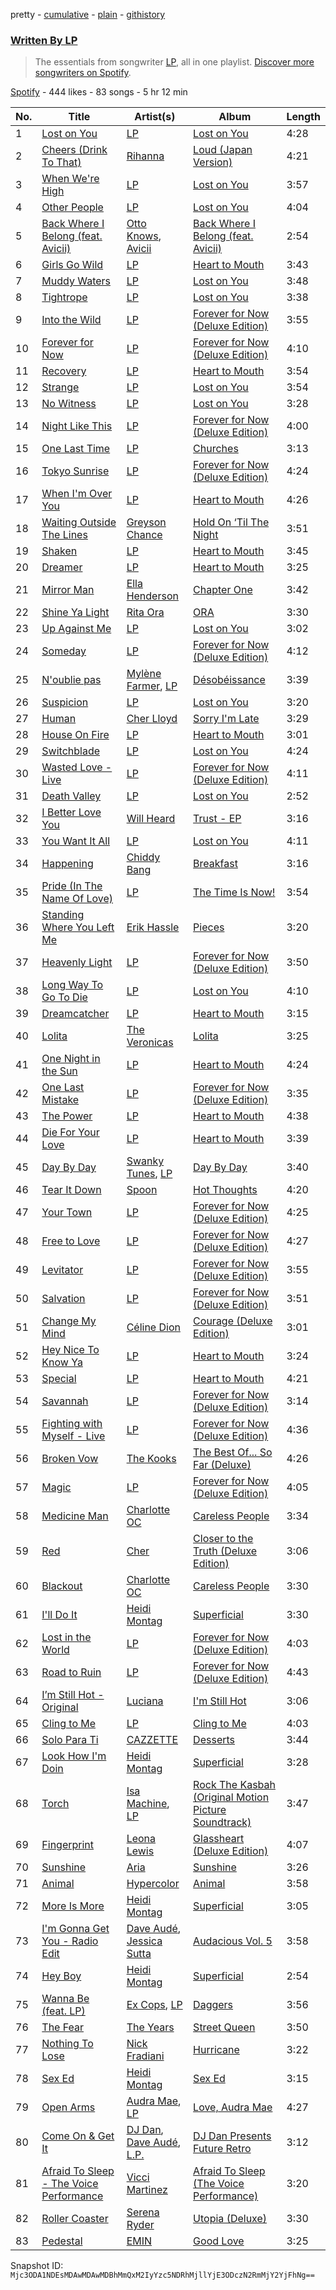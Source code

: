 pretty - [cumulative](/playlists/cumulative/37i9dQZF1EFLoUfni1QYZU.md) - [plain](/playlists/plain/37i9dQZF1EFLoUfni1QYZU) - [githistory](https://github.githistory.xyz/mackorone/spotify-playlist-archive/blob/main/playlists/plain/37i9dQZF1EFLoUfni1QYZU)

### [Written By LP](https://open.spotify.com/playlist/37i9dQZF1EFLoUfni1QYZU)

> The essentials from songwriter <a href="https://artists.spotify.com/songwriter/4Us5C0HFdmcZ9MjiU11rWa">LP</a>, all in one playlist\. <a href="spotify:genre:0JQ5DAqbMKFSCjnQr8QZ3O">Discover more songwriters on Spotify</a>.

[Spotify](https://open.spotify.com/user/spotify) - 444 likes - 83 songs - 5 hr 12 min

| No. | Title | Artist(s) | Album | Length |
|---|---|---|---|---|
| 1 | [Lost on You](https://open.spotify.com/track/3SqvR3HYLlCTYzbDXJ52OC) | [LP](https://open.spotify.com/artist/0J7U24vlOOIeMpuaO6Q85A) | [Lost on You](https://open.spotify.com/album/3R2TVCA5PMMnEcVlIOCMEG) | 4:28 |
| 2 | [Cheers \(Drink To That\)](https://open.spotify.com/track/3DDBW9yeXc0RQUAOBeKYti) | [Rihanna](https://open.spotify.com/artist/5pKCCKE2ajJHZ9KAiaK11H) | [Loud \(Japan Version\)](https://open.spotify.com/album/5QG3tjE5L9F6O2vCAPph38) | 4:21 |
| 3 | [When We're High](https://open.spotify.com/track/7ohDUXs6SsU3XjTI9pcKTS) | [LP](https://open.spotify.com/artist/0J7U24vlOOIeMpuaO6Q85A) | [Lost on You](https://open.spotify.com/album/0dYi4VGov4Dl4AED2eVwPw) | 3:57 |
| 4 | [Other People](https://open.spotify.com/track/4LnCmKS6wJTckR1zvvH8PM) | [LP](https://open.spotify.com/artist/0J7U24vlOOIeMpuaO6Q85A) | [Lost on You](https://open.spotify.com/album/3R2TVCA5PMMnEcVlIOCMEG) | 4:04 |
| 5 | [Back Where I Belong \(feat\. Avicii\)](https://open.spotify.com/track/78W8wiUIlQ2SnWY9TVowKZ) | [Otto Knows](https://open.spotify.com/artist/5fahUm8t5c0GIdeTq0ZaG8), [Avicii](https://open.spotify.com/artist/1vCWHaC5f2uS3yhpwWbIA6) | [Back Where I Belong \(feat\. Avicii\)](https://open.spotify.com/album/6c4fND91gsKojyp3Mox97y) | 2:54 |
| 6 | [Girls Go Wild](https://open.spotify.com/track/5AOqxn4l8BHO0or40XxCuh) | [LP](https://open.spotify.com/artist/0J7U24vlOOIeMpuaO6Q85A) | [Heart to Mouth](https://open.spotify.com/album/0pGDQC60cx6f5roJfHLF1g) | 3:43 |
| 7 | [Muddy Waters](https://open.spotify.com/track/6k0FFbdikaefJGV2443iNv) | [LP](https://open.spotify.com/artist/0J7U24vlOOIeMpuaO6Q85A) | [Lost on You](https://open.spotify.com/album/3R2TVCA5PMMnEcVlIOCMEG) | 3:48 |
| 8 | [Tightrope](https://open.spotify.com/track/3zb35b7u4hqUx72vBRwgi6) | [LP](https://open.spotify.com/artist/0J7U24vlOOIeMpuaO6Q85A) | [Lost on You](https://open.spotify.com/album/3R2TVCA5PMMnEcVlIOCMEG) | 3:38 |
| 9 | [Into the Wild](https://open.spotify.com/track/2gY0Ff8dmJNlCyQxDDqBEf) | [LP](https://open.spotify.com/artist/0J7U24vlOOIeMpuaO6Q85A) | [Forever for Now \(Deluxe Edition\)](https://open.spotify.com/album/4Xj78YEY3wweavnPEJXuWw) | 3:55 |
| 10 | [Forever for Now](https://open.spotify.com/track/1wMpTjS9cNpdmxgJloFG30) | [LP](https://open.spotify.com/artist/0J7U24vlOOIeMpuaO6Q85A) | [Forever for Now \(Deluxe Edition\)](https://open.spotify.com/album/4Xj78YEY3wweavnPEJXuWw) | 4:10 |
| 11 | [Recovery](https://open.spotify.com/track/1a5P7IvLUhRhLnnbkev3PI) | [LP](https://open.spotify.com/artist/0J7U24vlOOIeMpuaO6Q85A) | [Heart to Mouth](https://open.spotify.com/album/0pGDQC60cx6f5roJfHLF1g) | 3:54 |
| 12 | [Strange](https://open.spotify.com/track/0ym7NHJQXBiw6vQvqqcuhr) | [LP](https://open.spotify.com/artist/0J7U24vlOOIeMpuaO6Q85A) | [Lost on You](https://open.spotify.com/album/3R2TVCA5PMMnEcVlIOCMEG) | 3:54 |
| 13 | [No Witness](https://open.spotify.com/track/13qy3gxJFjx5IKXrW7t6dj) | [LP](https://open.spotify.com/artist/0J7U24vlOOIeMpuaO6Q85A) | [Lost on You](https://open.spotify.com/album/3R2TVCA5PMMnEcVlIOCMEG) | 3:28 |
| 14 | [Night Like This](https://open.spotify.com/track/5uZbXwM8gGGHSD1Dqv8kCu) | [LP](https://open.spotify.com/artist/0J7U24vlOOIeMpuaO6Q85A) | [Forever for Now \(Deluxe Edition\)](https://open.spotify.com/album/4Xj78YEY3wweavnPEJXuWw) | 4:00 |
| 15 | [One Last Time](https://open.spotify.com/track/3b5rN0v3y5T70UUX9zayTy) | [LP](https://open.spotify.com/artist/0J7U24vlOOIeMpuaO6Q85A) | [Churches](https://open.spotify.com/album/73yPks0QhGEUpg7jcWHVso) | 3:13 |
| 16 | [Tokyo Sunrise](https://open.spotify.com/track/1oOPzxeYO9Z8Y6QAwxnYDL) | [LP](https://open.spotify.com/artist/0J7U24vlOOIeMpuaO6Q85A) | [Forever for Now \(Deluxe Edition\)](https://open.spotify.com/album/4Xj78YEY3wweavnPEJXuWw) | 4:24 |
| 17 | [When I'm Over You](https://open.spotify.com/track/1JueotTuCnkcTA7tBA5hLR) | [LP](https://open.spotify.com/artist/0J7U24vlOOIeMpuaO6Q85A) | [Heart to Mouth](https://open.spotify.com/album/0pGDQC60cx6f5roJfHLF1g) | 4:26 |
| 18 | [Waiting Outside The Lines](https://open.spotify.com/track/5AdFiDqYP1E0OwXyUt9UGI) | [Greyson Chance](https://open.spotify.com/artist/0Qnx1MPnHYt3jJCYrRFVwX) | [Hold On ‘Til The Night](https://open.spotify.com/album/5Vbc1cKq8E0TxSAL5rTD57) | 3:51 |
| 19 | [Shaken](https://open.spotify.com/track/33Vpz0V1ytEaRQuIb1LqGv) | [LP](https://open.spotify.com/artist/0J7U24vlOOIeMpuaO6Q85A) | [Heart to Mouth](https://open.spotify.com/album/0pGDQC60cx6f5roJfHLF1g) | 3:45 |
| 20 | [Dreamer](https://open.spotify.com/track/53N2lUWiXmZHNlR8ydET2p) | [LP](https://open.spotify.com/artist/0J7U24vlOOIeMpuaO6Q85A) | [Heart to Mouth](https://open.spotify.com/album/0pGDQC60cx6f5roJfHLF1g) | 3:25 |
| 21 | [Mirror Man](https://open.spotify.com/track/5ItmPIcrJGy1e9sMnihDqB) | [Ella Henderson](https://open.spotify.com/artist/7nDsS0l5ZAzMedVRKPP8F1) | [Chapter One](https://open.spotify.com/album/0KP9GNOxpsKRSA0t0B4ZsL) | 3:42 |
| 22 | [Shine Ya Light](https://open.spotify.com/track/53Jn6XWHu86vTZEK4elSH7) | [Rita Ora](https://open.spotify.com/artist/5CCwRZC6euC8Odo6y9X8jr) | [ORA](https://open.spotify.com/album/1aDnLoXL8rl3WFJWLTxZmx) | 3:30 |
| 23 | [Up Against Me](https://open.spotify.com/track/2EyNDcf37MM2eez5Csf3YX) | [LP](https://open.spotify.com/artist/0J7U24vlOOIeMpuaO6Q85A) | [Lost on You](https://open.spotify.com/album/3R2TVCA5PMMnEcVlIOCMEG) | 3:02 |
| 24 | [Someday](https://open.spotify.com/track/6aqQwBaJ2W7z5PIqWMheGx) | [LP](https://open.spotify.com/artist/0J7U24vlOOIeMpuaO6Q85A) | [Forever for Now \(Deluxe Edition\)](https://open.spotify.com/album/4Xj78YEY3wweavnPEJXuWw) | 4:12 |
| 25 | [N'oublie pas](https://open.spotify.com/track/7FIpYtyMksImC785MQ6rk0) | [Mylène Farmer](https://open.spotify.com/artist/0e04xgVBPU6mE2QkSHlufD), [LP](https://open.spotify.com/artist/0J7U24vlOOIeMpuaO6Q85A) | [Désobéissance](https://open.spotify.com/album/5YDET5CVSy7YvV7I3s5wAI) | 3:39 |
| 26 | [Suspicion](https://open.spotify.com/track/3m2xJrdQwtkv6NCs2SG7O4) | [LP](https://open.spotify.com/artist/0J7U24vlOOIeMpuaO6Q85A) | [Lost on You](https://open.spotify.com/album/0dYi4VGov4Dl4AED2eVwPw) | 3:20 |
| 27 | [Human](https://open.spotify.com/track/3zr5liODTQ9fdtrDOPatiS) | [Cher Lloyd](https://open.spotify.com/artist/4m4SfDVbF5wxrwEjDKgi4k) | [Sorry I'm Late](https://open.spotify.com/album/7tG9wuLLbhOx38KY9JBTU7) | 3:29 |
| 28 | [House On Fire](https://open.spotify.com/track/01mKJ0Xz90naXw0iOf0YhH) | [LP](https://open.spotify.com/artist/0J7U24vlOOIeMpuaO6Q85A) | [Heart to Mouth](https://open.spotify.com/album/0pGDQC60cx6f5roJfHLF1g) | 3:01 |
| 29 | [Switchblade](https://open.spotify.com/track/6WZplTldmHviPQ6FE4t9mM) | [LP](https://open.spotify.com/artist/0J7U24vlOOIeMpuaO6Q85A) | [Lost on You](https://open.spotify.com/album/0dYi4VGov4Dl4AED2eVwPw) | 4:24 |
| 30 | [Wasted Love \- Live](https://open.spotify.com/track/2MUI78ENObwkB08yQQbO5a) | [LP](https://open.spotify.com/artist/0J7U24vlOOIeMpuaO6Q85A) | [Forever for Now \(Deluxe Edition\)](https://open.spotify.com/album/4Xj78YEY3wweavnPEJXuWw) | 4:11 |
| 31 | [Death Valley](https://open.spotify.com/track/7lKCiqJLakjQuPZ7ZvpmPc) | [LP](https://open.spotify.com/artist/0J7U24vlOOIeMpuaO6Q85A) | [Lost on You](https://open.spotify.com/album/3R2TVCA5PMMnEcVlIOCMEG) | 2:52 |
| 32 | [I Better Love You](https://open.spotify.com/track/2jFd3RbfyLbGAZz822QcKN) | [Will Heard](https://open.spotify.com/artist/39AZSw4A8hCFWunEg2k89Z) | [Trust \- EP](https://open.spotify.com/album/6jYfRAJmHkycharyGlu9yC) | 3:16 |
| 33 | [You Want It All](https://open.spotify.com/track/2JlCN8HWtmvbSaLPSZ9f0L) | [LP](https://open.spotify.com/artist/0J7U24vlOOIeMpuaO6Q85A) | [Lost on You](https://open.spotify.com/album/3R2TVCA5PMMnEcVlIOCMEG) | 4:11 |
| 34 | [Happening](https://open.spotify.com/track/4lWGDBaPtSsZTup9v4f6J1) | [Chiddy Bang](https://open.spotify.com/artist/40giwFcTQtv9ezxW8yqxJU) | [Breakfast](https://open.spotify.com/album/1YnYYbRawnQcFqRooF0159) | 3:16 |
| 35 | [Pride \(In The Name Of Love\)](https://open.spotify.com/track/6qkRb2XZbkvm0Bk55F4J8F) | [LP](https://open.spotify.com/artist/0J7U24vlOOIeMpuaO6Q85A) | [The Time Is Now!](https://open.spotify.com/album/36bkD1IoDWM5DIbgFR5okR) | 3:54 |
| 36 | [Standing Where You Left Me](https://open.spotify.com/track/47ByDQbcfBfhkrzgJ1Ojs0) | [Erik Hassle](https://open.spotify.com/artist/6MKNzi38fPQCFRdWOtHqTJ) | [Pieces](https://open.spotify.com/album/2LQCkZkjgKKTaPb8SYqufS) | 3:20 |
| 37 | [Heavenly Light](https://open.spotify.com/track/7m8kjTGYFtjjn4ZnrDLX6B) | [LP](https://open.spotify.com/artist/0J7U24vlOOIeMpuaO6Q85A) | [Forever for Now \(Deluxe Edition\)](https://open.spotify.com/album/4Xj78YEY3wweavnPEJXuWw) | 3:50 |
| 38 | [Long Way To Go To Die](https://open.spotify.com/track/4tLY4kxlciE804P2NqY9jy) | [LP](https://open.spotify.com/artist/0J7U24vlOOIeMpuaO6Q85A) | [Lost on You](https://open.spotify.com/album/0dYi4VGov4Dl4AED2eVwPw) | 4:10 |
| 39 | [Dreamcatcher](https://open.spotify.com/track/45ES0Xxr4N4YnNvS0yUe4v) | [LP](https://open.spotify.com/artist/0J7U24vlOOIeMpuaO6Q85A) | [Heart to Mouth](https://open.spotify.com/album/0pGDQC60cx6f5roJfHLF1g) | 3:15 |
| 40 | [Lolita](https://open.spotify.com/track/5xnogcyfSvaSLu9Ad9CaBH) | [The Veronicas](https://open.spotify.com/artist/1dIdBZaaHRW2bDTkHNfWln) | [Lolita](https://open.spotify.com/album/0dz08Fh4ZEZzZFBApPHLTf) | 3:25 |
| 41 | [One Night in the Sun](https://open.spotify.com/track/29xUFQ0Zvh5U7vYtlgrTGw) | [LP](https://open.spotify.com/artist/0J7U24vlOOIeMpuaO6Q85A) | [Heart to Mouth](https://open.spotify.com/album/0pGDQC60cx6f5roJfHLF1g) | 4:24 |
| 42 | [One Last Mistake](https://open.spotify.com/track/0Mo8e9GpOr8dJ2YuOo7jNB) | [LP](https://open.spotify.com/artist/0J7U24vlOOIeMpuaO6Q85A) | [Forever for Now \(Deluxe Edition\)](https://open.spotify.com/album/4Xj78YEY3wweavnPEJXuWw) | 3:35 |
| 43 | [The Power](https://open.spotify.com/track/7sxj9JzppS5rYayRsvZixD) | [LP](https://open.spotify.com/artist/0J7U24vlOOIeMpuaO6Q85A) | [Heart to Mouth](https://open.spotify.com/album/0pGDQC60cx6f5roJfHLF1g) | 4:38 |
| 44 | [Die For Your Love](https://open.spotify.com/track/37z1U7PORW95mDVHiKedWx) | [LP](https://open.spotify.com/artist/0J7U24vlOOIeMpuaO6Q85A) | [Heart to Mouth](https://open.spotify.com/album/0pGDQC60cx6f5roJfHLF1g) | 3:39 |
| 45 | [Day By Day](https://open.spotify.com/track/1AWffsRRRPuqAM6hC5atPX) | [Swanky Tunes](https://open.spotify.com/artist/06cLuOP0p7VAnBnqil1eWX), [LP](https://open.spotify.com/artist/0J7U24vlOOIeMpuaO6Q85A) | [Day By Day](https://open.spotify.com/album/6VU1gU8DiUTwtBOglFMYGO) | 3:40 |
| 46 | [Tear It Down](https://open.spotify.com/track/3mBpbLyT9wDg50I0lgmAul) | [Spoon](https://open.spotify.com/artist/0K1q0nXQ8is36PzOKAMbNe) | [Hot Thoughts](https://open.spotify.com/album/1OPdyA7ZW7zIZEmSqThRGy) | 4:20 |
| 47 | [Your Town](https://open.spotify.com/track/3HzpX6bOdxUq9X4cDObkNJ) | [LP](https://open.spotify.com/artist/0J7U24vlOOIeMpuaO6Q85A) | [Forever for Now \(Deluxe Edition\)](https://open.spotify.com/album/4Xj78YEY3wweavnPEJXuWw) | 4:25 |
| 48 | [Free to Love](https://open.spotify.com/track/7va3JyczUDb1173FZwU5Ol) | [LP](https://open.spotify.com/artist/0J7U24vlOOIeMpuaO6Q85A) | [Forever for Now \(Deluxe Edition\)](https://open.spotify.com/album/4Xj78YEY3wweavnPEJXuWw) | 4:27 |
| 49 | [Levitator](https://open.spotify.com/track/3zla0UocDoFH1AQdTd4hfC) | [LP](https://open.spotify.com/artist/0J7U24vlOOIeMpuaO6Q85A) | [Forever for Now \(Deluxe Edition\)](https://open.spotify.com/album/4Xj78YEY3wweavnPEJXuWw) | 3:55 |
| 50 | [Salvation](https://open.spotify.com/track/5KMNtw6HVCvXeY3b60JtGR) | [LP](https://open.spotify.com/artist/0J7U24vlOOIeMpuaO6Q85A) | [Forever for Now \(Deluxe Edition\)](https://open.spotify.com/album/4Xj78YEY3wweavnPEJXuWw) | 3:51 |
| 51 | [Change My Mind](https://open.spotify.com/track/6kU61vxWjXCb8hxJQm16j7) | [Céline Dion](https://open.spotify.com/artist/4S9EykWXhStSc15wEx8QFK) | [Courage \(Deluxe Edition\)](https://open.spotify.com/album/0mqNgHFh1NYaxmlMS5IeGc) | 3:01 |
| 52 | [Hey Nice To Know Ya](https://open.spotify.com/track/46oEi1KC1eNDyNdCbGdZ1d) | [LP](https://open.spotify.com/artist/0J7U24vlOOIeMpuaO6Q85A) | [Heart to Mouth](https://open.spotify.com/album/0pGDQC60cx6f5roJfHLF1g) | 3:24 |
| 53 | [Special](https://open.spotify.com/track/5BmFkMlzo74gvl4h1dObB9) | [LP](https://open.spotify.com/artist/0J7U24vlOOIeMpuaO6Q85A) | [Heart to Mouth](https://open.spotify.com/album/0pGDQC60cx6f5roJfHLF1g) | 4:21 |
| 54 | [Savannah](https://open.spotify.com/track/7AXpgz9M22NapnpCUcxG7Y) | [LP](https://open.spotify.com/artist/0J7U24vlOOIeMpuaO6Q85A) | [Forever for Now \(Deluxe Edition\)](https://open.spotify.com/album/4Xj78YEY3wweavnPEJXuWw) | 3:14 |
| 55 | [Fighting with Myself \- Live](https://open.spotify.com/track/6mbS6Fks9pPJNNIYqUyzew) | [LP](https://open.spotify.com/artist/0J7U24vlOOIeMpuaO6Q85A) | [Forever for Now \(Deluxe Edition\)](https://open.spotify.com/album/4Xj78YEY3wweavnPEJXuWw) | 4:36 |
| 56 | [Broken Vow](https://open.spotify.com/track/6oif5BcrVJ2YP589p6SZ9K) | [The Kooks](https://open.spotify.com/artist/1GLtl8uqKmnyCWxHmw9tL4) | [The Best Of..\. So Far \(Deluxe\)](https://open.spotify.com/album/44hfSt45S1YSvgCca4qifK) | 4:26 |
| 57 | [Magic](https://open.spotify.com/track/3LJaFfGJSxqanKkgEUXuPy) | [LP](https://open.spotify.com/artist/0J7U24vlOOIeMpuaO6Q85A) | [Forever for Now \(Deluxe Edition\)](https://open.spotify.com/album/4Xj78YEY3wweavnPEJXuWw) | 4:05 |
| 58 | [Medicine Man](https://open.spotify.com/track/3HI8a7Fw9eALgHzloLX7uQ) | [Charlotte OC](https://open.spotify.com/artist/7ySHyUSqpKzGnDqOxLiCFH) | [Careless People](https://open.spotify.com/album/6jg5Yt9EmSL9tpauXRPAiV) | 3:34 |
| 59 | [Red](https://open.spotify.com/track/7mIiDiPYWsUXH6h8dSkVHb) | [Cher](https://open.spotify.com/artist/72OaDtakiy6yFqkt4TsiFt) | [Closer to the Truth \(Deluxe Edition\)](https://open.spotify.com/album/2nlX67uuNKD2avQ17vItT9) | 3:06 |
| 60 | [Blackout](https://open.spotify.com/track/3o7FxQBVhnjCfi8TY0Hbo7) | [Charlotte OC](https://open.spotify.com/artist/7ySHyUSqpKzGnDqOxLiCFH) | [Careless People](https://open.spotify.com/album/6jg5Yt9EmSL9tpauXRPAiV) | 3:30 |
| 61 | [I'll Do It](https://open.spotify.com/track/3RpCFxfsccNPDTWd3ALMaB) | [Heidi Montag](https://open.spotify.com/artist/5XLBtYR2VrpkqXdlvNnFHG) | [Superficial](https://open.spotify.com/album/0MHyAAVcnhmU76kko43Cax) | 3:30 |
| 62 | [Lost in the World](https://open.spotify.com/track/3QZ9HHT5HAdz4Ly45pFPxC) | [LP](https://open.spotify.com/artist/0J7U24vlOOIeMpuaO6Q85A) | [Forever for Now \(Deluxe Edition\)](https://open.spotify.com/album/4Xj78YEY3wweavnPEJXuWw) | 4:03 |
| 63 | [Road to Ruin](https://open.spotify.com/track/2UmhCjVXLGpvsPspmJu5Jo) | [LP](https://open.spotify.com/artist/0J7U24vlOOIeMpuaO6Q85A) | [Forever for Now \(Deluxe Edition\)](https://open.spotify.com/album/4Xj78YEY3wweavnPEJXuWw) | 4:43 |
| 64 | [I’m Still Hot \- Original](https://open.spotify.com/track/3SYfAEAIkw66szw7cFKyty) | [Luciana](https://open.spotify.com/artist/4ugGMtXC28CVR5hlYJy9wV) | [I'm Still Hot](https://open.spotify.com/album/7cibzBkdJPPFpwsaOdNpy3) | 3:06 |
| 65 | [Cling to Me](https://open.spotify.com/track/2e4dV55FccXOQPg5Fbx8cc) | [LP](https://open.spotify.com/artist/0J7U24vlOOIeMpuaO6Q85A) | [Cling to Me](https://open.spotify.com/album/0fJsVicsUavBWSiiLBDwNJ) | 4:03 |
| 66 | [Solo Para Ti](https://open.spotify.com/track/1SEnY3zCzz2ZDcmNeHaiXJ) | [CAZZETTE](https://open.spotify.com/artist/1IELhvOMg5VQlU7syRm6CS) | [Desserts](https://open.spotify.com/album/7eEV72avvHcckpIclgZAV0) | 3:44 |
| 67 | [Look How I'm Doin](https://open.spotify.com/track/1X2gjBUZDhQLZWyIsdlGVd) | [Heidi Montag](https://open.spotify.com/artist/5XLBtYR2VrpkqXdlvNnFHG) | [Superficial](https://open.spotify.com/album/0MHyAAVcnhmU76kko43Cax) | 3:28 |
| 68 | [Torch](https://open.spotify.com/track/3fRwLIsGYQx6wxi1kg3YBp) | [Isa Machine](https://open.spotify.com/artist/7CLo6FSDoXIdfe3h12kL7D), [LP](https://open.spotify.com/artist/0J7U24vlOOIeMpuaO6Q85A) | [Rock The Kasbah \(Original Motion Picture Soundtrack\)](https://open.spotify.com/album/5ZfD7UP4FTr47t0NQhj3t7) | 3:47 |
| 69 | [Fingerprint](https://open.spotify.com/track/2Sk4yHsNXMvPL3Id92JSNA) | [Leona Lewis](https://open.spotify.com/artist/5lKZWd6HiSCLfnDGrq9RAm) | [Glassheart \(Deluxe Edition\)](https://open.spotify.com/album/2UdrDacKZMsfV2aOIGbG0q) | 4:07 |
| 70 | [Sunshine](https://open.spotify.com/track/0GXh2O2tCYX0FLBPWDDAKS) | [Aria](https://open.spotify.com/artist/6oKcrcntGSX6Nsu4LjY8M5) | [Sunshine](https://open.spotify.com/album/03EdPcCnGo40y1BUw5hGN8) | 3:26 |
| 71 | [Animal](https://open.spotify.com/track/2d8mqV92ASUA3sbTiYuj5M) | [Hypercolor](https://open.spotify.com/artist/714XkaoyHeGO1YIyH1WQ6u) | [Animal](https://open.spotify.com/album/0KrLWFIIHK4L9dk77f2Gxk) | 3:58 |
| 72 | [More Is More](https://open.spotify.com/track/5H0UFVIHiqCMVT1sXAxvbe) | [Heidi Montag](https://open.spotify.com/artist/5XLBtYR2VrpkqXdlvNnFHG) | [Superficial](https://open.spotify.com/album/0MHyAAVcnhmU76kko43Cax) | 3:05 |
| 73 | [I'm Gonna Get You \- Radio Edit](https://open.spotify.com/track/6tQHMzPvzsebxCWD3vxJpN) | [Dave Audé](https://open.spotify.com/artist/1vWImodgVqIgTUkekGEfR9), [Jessica Sutta](https://open.spotify.com/artist/6J2F6rTcNCJtktosxTxNw7) | [Audacious Vol\. 5](https://open.spotify.com/album/3f7P6z4G8Xtg9c1EycOEI5) | 3:58 |
| 74 | [Hey Boy](https://open.spotify.com/track/5yEoCPTAvD1XEhZgiC6nL0) | [Heidi Montag](https://open.spotify.com/artist/5XLBtYR2VrpkqXdlvNnFHG) | [Superficial](https://open.spotify.com/album/0MHyAAVcnhmU76kko43Cax) | 2:54 |
| 75 | [Wanna Be \(feat\. LP\)](https://open.spotify.com/track/1PMZzu6Ka2tECgBlLfDUTx) | [Ex Cops](https://open.spotify.com/artist/53jUEBC2whloRpELoilcy3), [LP](https://open.spotify.com/artist/0J7U24vlOOIeMpuaO6Q85A) | [Daggers](https://open.spotify.com/album/6HnqBAaEl1LWxt5Cl8cWSL) | 3:56 |
| 76 | [The Fear](https://open.spotify.com/track/5wYoTwaHX7wCc7BfQfunjo) | [The Years](https://open.spotify.com/artist/7JIaAfr2jRaCbOglRTO6NY) | [Street Queen](https://open.spotify.com/album/2VY7BX6ZNx9q5qMnomeoPC) | 3:50 |
| 77 | [Nothing To Lose](https://open.spotify.com/track/3Kad9SsW6fAdq0KhFoJDzE) | [Nick Fradiani](https://open.spotify.com/artist/0YklCNXJmtsiaFPCEjWXut) | [Hurricane](https://open.spotify.com/album/2WDIkQMRzMGKz1MDDaqb7k) | 3:22 |
| 78 | [Sex Ed](https://open.spotify.com/track/2HjBGYAl1Z1OtYsjkqTi1N) | [Heidi Montag](https://open.spotify.com/artist/5XLBtYR2VrpkqXdlvNnFHG) | [Sex Ed](https://open.spotify.com/album/0w5HxteP4Tqwc1F9Bsido7) | 3:15 |
| 79 | [Open Arms](https://open.spotify.com/track/32Xcqk0WiUAMmEcwHGHgzM) | [Audra Mae](https://open.spotify.com/artist/21jPcGkRtUofRVCC8cWHPS), [LP](https://open.spotify.com/artist/0J7U24vlOOIeMpuaO6Q85A) | [Love, Audra Mae](https://open.spotify.com/album/3qAe8oxZEXafgYluYnkEUR) | 4:27 |
| 80 | [Come On & Get It](https://open.spotify.com/track/5qZZo8XGfe2XPt9ggCV3dA) | [DJ Dan](https://open.spotify.com/artist/4w7PNHWFtN2CNkDNhDL7c3), [Dave Audé](https://open.spotify.com/artist/1vWImodgVqIgTUkekGEfR9), [L.P.](https://open.spotify.com/artist/0EiFuHVGo5D7B8JeeOg3bK) | [DJ Dan Presents Future Retro](https://open.spotify.com/album/7rVQG7r5pRfKOVKRV0lX05) | 3:12 |
| 81 | [Afraid To Sleep \- The Voice Performance](https://open.spotify.com/track/06Km3ZJ7x5Bbw6BzwvKNgq) | [Vicci Martinez](https://open.spotify.com/artist/1sxu3pxg9icRUHpyWpDxz2) | [Afraid To Sleep \(The Voice Performance\)](https://open.spotify.com/album/1ZXYmRM2sYpVMXRHYvSezX) | 3:20 |
| 82 | [Roller Coaster](https://open.spotify.com/track/6elXVlR9dJliy71mybZP7s) | [Serena Ryder](https://open.spotify.com/artist/3jmxkI8Jhv8bHOd2qSiU9j) | [Utopia \(Deluxe\)](https://open.spotify.com/album/0GAtHpvRswlQ1ONVQgz9q5) | 3:30 |
| 83 | [Pedestal](https://open.spotify.com/track/1mVW6SmGOr1UMfIBf9xSag) | [EMIN](https://open.spotify.com/artist/0sKY9AcBdiGx4FbFbQsXoX) | [Good Love](https://open.spotify.com/album/13jgOeU2lMcpB0JJ77aJXt) | 3:25 |

Snapshot ID: `Mjc3ODA1NDEsMDAwMDAwMDBhMmQxM2IyYzc5NDRhMjllYjE3ODczN2RmMjY2YjFhNg==`
